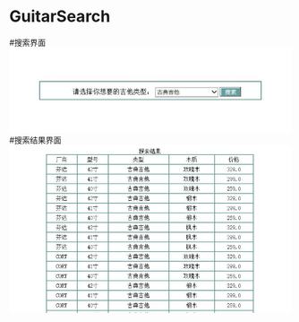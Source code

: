 # GuitarSearch
#搜索界面
![image](https://raw.githubusercontent.com/shishshi/GuitarStore/master/iamges/1.JPG)
#搜索结果界面
![image](https://raw.githubusercontent.com/shishshi/GuitarStore/master/iamges/2.JPG)
